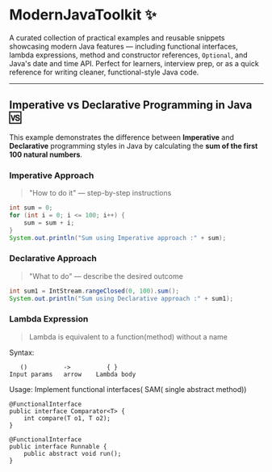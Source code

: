# ModernJavaToolkit ✨

A curated collection of practical examples and reusable snippets showcasing modern Java features — including functional interfaces, lambda expressions, method and constructor references, `Optional`, and Java's date and time API. Perfect for learners, interview prep, or as a quick reference for writing cleaner, functional-style Java code.

---

## Imperative vs Declarative Programming in Java 🆚

This example demonstrates the difference between **Imperative** and **Declarative** programming styles in Java by calculating the **sum of the first 100 natural numbers**.

### Imperative Approach

> "How to do it" — step-by-step instructions

```java
int sum = 0;
for (int i = 0; i <= 100; i++) {
    sum = sum + i;
}
System.out.println("Sum using Imperative approach :" + sum);
```

### Declarative Approach

> "What to do" — describe the desired outcome

```java
int sum1 = IntStream.rangeClosed(0, 100).sum();
System.out.println("Sum using Declarative approach :" + sum1);
```

### Lambda Expression

> Lambda is equivalent to a function(method) without a name

Syntax:

 ```
    ()          ->          { }
Input params   arrow    Lambda body
```
Usage:
    Implement functional interfaces( SAM( single abstract method))

```
@FunctionalInterface
public interface Comparator<T> {
    int compare(T o1, T o2);
}

@FunctionalInterface
public interface Runnable {
    public abstract void run();
}
```